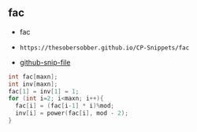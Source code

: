 
## fac

- fac
- ```
  https://thesobersobber.github.io/CP-Snippets/fac
  ```
- [github-snip-file](https://github.com/theSoberSobber/CP-Snippets/blob/main/snippets.json#L1134)

```cpp
int fac[maxn];
int inv[maxn];
fac[1] = inv[1] = 1;
for (int i=2; i<maxn; i++){
  fac[i] = (fac[i-1] * i)%mod;
  inv[i] = power(fac[i], mod - 2);
}

```
